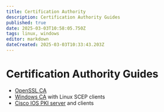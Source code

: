 ```yaml
---
title: Certification Authority
description: Certification Authority Guides
published: true
date: 2025-03-03T10:58:05.750Z
tags: linux, windows
editor: markdown
dateCreated: 2025-03-03T10:33:43.203Z
---
```


# Certification Authority Guides

- [OpenSSL CA](/cert/openssl)
- [Windows CA](/cert/scep) with Linux SCEP clients
- [Cisco IOS PKI server](/cert/ios-pki-server) and clients